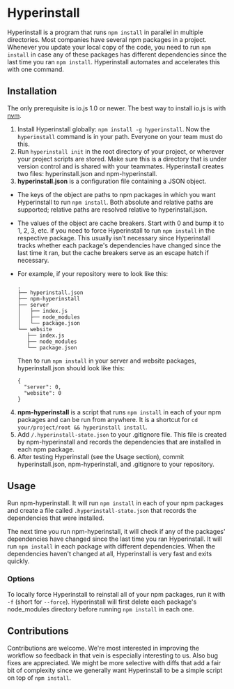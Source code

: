 # Hyperinstall

Hyperinstall is a program that runs `npm install` in parallel in multiple directories. Most companies have several npm packages in a project. Whenever you update your local copy of the code, you need to run `npm install` in case any of these packages has different dependencies since the last time you ran `npm install`. Hyperinstall automates and accelerates this with one command.

## Installation

The only prerequisite is io.js 1.0 or newer. The best way to install io.js is with [nvm](https://github.com/creationix/nvm).

1. Install Hyperinstall globally: `npm install -g hyperinstall`. Now the `hyperinstall` command is in your path. Everyone on your team must do this.
2. Run `hyperinstall init` in the root directory of your project, or wherever your project scripts are stored. Make sure this is a directory that is under version control and is shared with your teammates. Hyperinstall creates two files: hyperinstall.json and npm-hyperinstall.
3. **hyperinstall.json** is a configuration file containing a JSON object.
 * The keys of the object are paths to npm packages in which you want Hyperinstall to run `npm install`. Both absolute and relative paths are supported; relative paths are resolved relative to hyperinstall.json.
 * The values of the object are cache breakers. Start with 0 and bump it to 1, 2, 3, etc. if you need to force Hyperinstall to run `npm install` in the respective package. This usually isn't necessary since Hyperinstall tracks whether each package's dependencies have changed since the last time it ran, but the cache breakers serve as an escape hatch if necessary.
 * For example, if your repository were to look like this:

      ```
      .
      ├── hyperinstall.json
      ├── npm-hyperinstall
      ├── server
      │   ├── index.js
      │   ├── node_modules
      │   └── package.json
      └── website
         ├── index.js
         ├── node_modules
         └── package.json
      ```
   Then to run `npm install` in your server and website packages, hyperinstall.json should look like this:

      ```
      {
        "server": 0,
        "website": 0
      }
      ```

4. **npm-hyperinstall** is a script that runs `npm install` in each of your npm packages and can be run from anywhere. It is a shortcut for `cd your/project/root && hyperinstall install`.
5. Add `/.hyperinstall-state.json` to your .gitignore file. This file is created by npm-hyperinstall and records the dependencies that are installed in each npm package.
6. After testing Hyperinstall (see the Usage section), commit hyperinstall.json, npm-hyperinstall, and .gitignore to your repository.

## Usage

Run npm-hyperinstall. It will run `npm install` in each of your npm packages and create a file called `.hyperinstall-state.json` that records the dependencies that were installed.

The next time you run npm-hyperinstall, it will check if any of the packages' dependencies have changed since the last time you ran Hyperinstall. It will run `npm install` in each package with different dependencies. When the dependencies haven't changed at all, Hyperinstall is very fast and exits quickly.

### Options

To locally force Hyperinstall to reinstall all of your npm packages, run it with `-f` (short for `--force`). Hyperinstall will first delete each package's node_modules directory before running `npm install` in each one.

## Contributions

Contributions are welcome. We're most interested in improving the workflow so feedback in that vein is especially interesting to us. Also bug fixes are appreciated. We might be more selective with diffs that add a fair bit of complexity since we generally want Hyperinstall to be a simple script on top of `npm install`.
